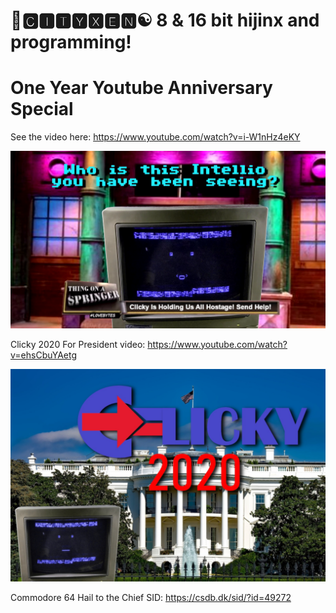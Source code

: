 # 🌆🅲🅸🆃🆈🆇🅴🅽☯️ 8 & 16 bit hijinx and programming!

# One Year Youtube Anniversary Special

See the video here: https://www.youtube.com/watch?v=i-W1nHz4eKY

![ThingOnASpringer](https://raw.githubusercontent.com/cityxen/Holidays/master/OneYearYoutubeAnniversary/images/thingonaspringer1.png)

Clicky 2020 For President video: https://www.youtube.com/watch?v=ehsCbuYAetg

![MakeAmerica8BitAgain](https://raw.githubusercontent.com/cityxen/Holidays/master/OneYearYoutubeAnniversary/images/cfp2020.jpg)

Commodore 64 Hail to the Chief SID: https://csdb.dk/sid/?id=49272

